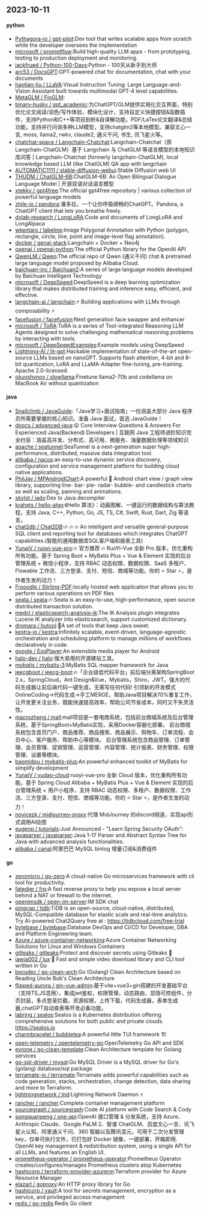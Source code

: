 ## 2023-10-11

#### python
* [Pythagora-io / gpt-pilot](https://github.com/Pythagora-io/gpt-pilot):Dev tool that writes scalable apps from scratch while the developer oversees the implementation
* [microsoft / promptflow](https://github.com/microsoft/promptflow):Build high-quality LLM apps - from prototyping, testing to production deployment and monitoring.
* [jackfrued / Python-100-Days](https://github.com/jackfrued/Python-100-Days):Python - 100天从新手到大师
* [arc53 / DocsGPT](https://github.com/arc53/DocsGPT):GPT-powered chat for documentation, chat with your documents
* [haotian-liu / LLaVA](https://github.com/haotian-liu/LLaVA):Visual Instruction Tuning: Large Language-and-Vision Assistant built towards multimodal GPT-4 level capabilities.
* [MetaGLM / FinGLM](https://github.com/MetaGLM/FinGLM):
* [binary-husky / gpt_academic](https://github.com/binary-husky/gpt_academic):为ChatGPT/GLM提供实用化交互界面，特别优化论文阅读/润色/写作体验，模块化设计，支持自定义快捷按钮&函数插件，支持Python和C++等项目剖析&自译解功能，PDF/LaTex论文翻译&总结功能，支持并行问询多种LLM模型，支持chatglm2等本地模型。兼容文心一言, moss, llama2, rwkv, claude2, 通义千问, 书生, 讯飞星火等。
* [chatchat-space / Langchain-Chatchat](https://github.com/chatchat-space/Langchain-Chatchat):Langchain-Chatchat（原Langchain-ChatGLM）基于 Langchain 与 ChatGLM 等语言模型的本地知识库问答 | Langchain-Chatchat (formerly langchain-ChatGLM), local knowledge based LLM (like ChatGLM) QA app with langchain
* [AUTOMATIC1111 / stable-diffusion-webui](https://github.com/AUTOMATIC1111/stable-diffusion-webui):Stable Diffusion web UI
* [THUDM / ChatGLM-6B](https://github.com/THUDM/ChatGLM-6B):ChatGLM-6B: An Open Bilingual Dialogue Language Model | 开源双语对话语言模型
* [xtekky / gpt4free](https://github.com/xtekky/gpt4free):The official gpt4free repository | various collection of powerful language models
* [zhile-io / pandora](https://github.com/zhile-io/pandora):潘多拉，一个让你呼吸顺畅的ChatGPT。Pandora, a ChatGPT client that lets you breathe freely.
* [dvlab-research / LongLoRA](https://github.com/dvlab-research/LongLoRA):Code and documents of LongLoRA and LongAlpaca
* [wkentaro / labelme](https://github.com/wkentaro/labelme):Image Polygonal Annotation with Python (polygon, rectangle, circle, line, point and image-level flag annotation).
* [docker / genai-stack](https://github.com/docker/genai-stack):Langchain + Docker + Neo4j
* [openai / openai-python](https://github.com/openai/openai-python):The official Python library for the OpenAI API
* [QwenLM / Qwen](https://github.com/QwenLM/Qwen):The official repo of Qwen (通义千问) chat & pretrained large language model proposed by Alibaba Cloud.
* [baichuan-inc / Baichuan2](https://github.com/baichuan-inc/Baichuan2):A series of large language models developed by Baichuan Intelligent Technology
* [microsoft / DeepSpeed](https://github.com/microsoft/DeepSpeed):DeepSpeed is a deep learning optimization library that makes distributed training and inference easy, efficient, and effective.
* [langchain-ai / langchain](https://github.com/langchain-ai/langchain):⚡ Building applications with LLMs through composability ⚡
* [facefusion / facefusion](https://github.com/facefusion/facefusion):Next generation face swapper and enhancer
* [microsoft / ToRA](https://github.com/microsoft/ToRA):ToRA is a series of Tool-integrated Reasoning LLM Agents designed to solve challenging mathematical reasoning problems by interacting with tools.
* [microsoft / DeepSpeedExamples](https://github.com/microsoft/DeepSpeedExamples):Example models using DeepSpeed
* [Lightning-AI / lit-gpt](https://github.com/Lightning-AI/lit-gpt):Hackable implementation of state-of-the-art open-source LLMs based on nanoGPT. Supports flash attention, 4-bit and 8-bit quantization, LoRA and LLaMA-Adapter fine-tuning, pre-training. Apache 2.0-licensed.
* [okuvshynov / slowllama](https://github.com/okuvshynov/slowllama):Finetune llama2-70b and codellama on MacBook Air without quantization

#### java
* [Snailclimb / JavaGuide](https://github.com/Snailclimb/JavaGuide):「Java学习+面试指南」一份涵盖大部分 Java 程序员所需要掌握的核心知识。准备 Java 面试，首选 JavaGuide！
* [doocs / advanced-java](https://github.com/doocs/advanced-java):😮 Core Interview Questions & Answers For Experienced Java(Backend) Developers | 互联网 Java 工程师进阶知识完全扫盲：涵盖高并发、分布式、高可用、微服务、海量数据处理等领域知识
* [apache / seatunnel](https://github.com/apache/seatunnel):SeaTunnel is a next-generation super high-performance, distributed, massive data integration tool.
* [alibaba / nacos](https://github.com/alibaba/nacos):an easy-to-use dynamic service discovery, configuration and service management platform for building cloud native applications.
* [PhilJay / MPAndroidChart](https://github.com/PhilJay/MPAndroidChart):A powerful 🚀 Android chart view / graph view library, supporting line- bar- pie- radar- bubble- and candlestick charts as well as scaling, panning and animations.
* [skylot / jadx](https://github.com/skylot/jadx):Dex to Java decompiler
* [krahets / hello-algo](https://github.com/krahets/hello-algo):《Hello 算法》：动画图解、一键运行的数据结构与算法教程，支持 Java, C++, Python, Go, JS, TS, C#, Swift, Rust, Dart, Zig 等语言。
* [chat2db / Chat2DB](https://github.com/chat2db/Chat2DB):🔥 🔥 🔥 An intelligent and versatile general-purpose SQL client and reporting tool for databases which integrates ChatGPT capabilities.(智能的通用数据库SQL客户端和报表工具)
* [YunaiV / ruoyi-vue-pro](https://github.com/YunaiV/ruoyi-vue-pro):🔥 官方推荐 🔥 RuoYi-Vue 全新 Pro 版本，优化重构所有功能。基于 Spring Boot + MyBatis Plus + Vue & Element 实现的后台管理系统 + 微信小程序，支持 RBAC 动态权限、数据权限、SaaS 多租户、Flowable 工作流、三方登录、支付、短信、商城等功能。你的 ⭐️ Star ⭐️，是作者生发的动力！
* [Frooodle / Stirling-PDF](https://github.com/Frooodle/Stirling-PDF):locally hosted web application that allows you to perform various operations on PDF files
* [seata / seata](https://github.com/seata/seata):🔥 Seata is an easy-to-use, high-performance, open source distributed transaction solution.
* [medcl / elasticsearch-analysis-ik](https://github.com/medcl/elasticsearch-analysis-ik):The IK Analysis plugin integrates Lucene IK analyzer into elasticsearch, support customized dictionary.
* [dromara / hutool](https://github.com/dromara/hutool):🍬A set of tools that keep Java sweet.
* [kestra-io / kestra](https://github.com/kestra-io/kestra):Infinitely scalable, event-driven, language-agnostic orchestration and scheduling platform to manage millions of workflows declaratively in code.
* [google / ExoPlayer](https://github.com/google/ExoPlayer):An extensible media player for Android
* [halo-dev / halo](https://github.com/halo-dev/halo):强大易用的开源建站工具。
* [mybatis / mybatis-3](https://github.com/mybatis/mybatis-3):MyBatis SQL mapper framework for Java
* [jeecgboot / jeecg-boot](https://github.com/jeecgboot/jeecg-boot):🔥「企业级低代码平台」前后端分离架构SpringBoot 2.x，SpringCloud，Ant Design&Vue，Mybatis，Shiro，JWT。强大的代码生成器让前后端代码一键生成，无需写任何代码! 引领新的开发模式OnlineCoding->代码生成->手工MERGE，帮助Java项目解决70%重复工作，让开发更关注业务，既能快速提高效率，帮助公司节省成本，同时又不失灵活性。
* [macrozheng / mall](https://github.com/macrozheng/mall):mall项目是一套电商系统，包括前台商城系统及后台管理系统，基于SpringBoot+MyBatis实现，采用Docker容器化部署。 前台商城系统包含首页门户、商品推荐、商品搜索、商品展示、购物车、订单流程、会员中心、客户服务、帮助中心等模块。 后台管理系统包含商品管理、订单管理、会员管理、促销管理、运营管理、内容管理、统计报表、财务管理、权限管理、设置等模块。
* [baomidou / mybatis-plus](https://github.com/baomidou/mybatis-plus):An powerful enhanced toolkit of MyBatis for simplify development
* [YunaiV / yudao-cloud](https://github.com/YunaiV/yudao-cloud):ruoyi-vue-pro 全新 Cloud 版本，优化重构所有功能。基于 Spring Cloud Alibaba + MyBatis Plus + Vue & Element 实现的后台管理系统 + 用户小程序，支持 RBAC 动态权限、多租户、数据权限、工作流、三方登录、支付、短信、商城等功能。你的 ⭐️ Star ⭐️，是作者生发的动力！
* [novicezk / midjourney-proxy](https://github.com/novicezk/midjourney-proxy):代理 MidJourney 的discord频道，实现api形式调用AI绘图
* [eugenp / tutorials](https://github.com/eugenp/tutorials):Just Announced - "Learn Spring Security OAuth":
* [javaparser / javaparser](https://github.com/javaparser/javaparser):Java 1-17 Parser and Abstract Syntax Tree for Java with advanced analysis functionalities.
* [alibaba / canal](https://github.com/alibaba/canal):阿里巴巴 MySQL binlog 增量订阅&消费组件

#### go
* [zeromicro / go-zero](https://github.com/zeromicro/go-zero):A cloud-native Go microservices framework with cli tool for productivity.
* [fatedier / frp](https://github.com/fatedier/frp):A fast reverse proxy to help you expose a local server behind a NAT or firewall to the internet.
* [openimsdk / open-im-server](https://github.com/openimsdk/open-im-server):IM SDK chat
* [pingcap / tidb](https://github.com/pingcap/tidb):TiDB is an open-source, cloud-native, distributed, MySQL-Compatible database for elastic scale and real-time analytics. Try AI-powered Chat2Query free at : https://tidbcloud.com/free-trial
* [bytebase / bytebase](https://github.com/bytebase/bytebase):Database DevOps and CI/CD for Developer, DBA and Platform Engineering team.
* [Azure / azure-container-networking](https://github.com/Azure/azure-container-networking):Azure Container Networking Solutions for Linux and Windows Containers
* [gitleaks / gitleaks](https://github.com/gitleaks/gitleaks):Protect and discover secrets using Gitleaks 🔑
* [iawia002 / lux](https://github.com/iawia002/lux):👾 Fast and simple video download library and CLI tool written in Go
* [bxcodec / go-clean-arch](https://github.com/bxcodec/go-clean-arch):Go (Golang) Clean Architecture based on Reading Uncle Bob's Clean Architecture
* [flipped-aurora / gin-vue-admin](https://github.com/flipped-aurora/gin-vue-admin):基于vite+vue3+gin搭建的开发基础平台（支持TS,JS混用），集成jwt鉴权，权限管理，动态路由，显隐可控组件，分页封装，多点登录拦截，资源权限，上传下载，代码生成器，表单生成器,chatGPT自动查表等开发必备功能。
* [labring / sealos](https://github.com/labring/sealos):Sealos is a Kubernetes distribution offering comprehensive solutions for both public and private clouds. https://sealos.io
* [charmbracelet / bubbletea](https://github.com/charmbracelet/bubbletea):A powerful little TUI framework 🏗
* [open-telemetry / opentelemetry-go](https://github.com/open-telemetry/opentelemetry-go):OpenTelemetry Go API and SDK
* [evrone / go-clean-template](https://github.com/evrone/go-clean-template):Clean Architecture template for Golang services
* [go-sql-driver / mysql](https://github.com/go-sql-driver/mysql):Go MySQL Driver is a MySQL driver for Go's (golang) database/sql package
* [terramate-io / terramate](https://github.com/terramate-io/terramate):Terramate adds powerful capabilities such as code generation, stacks, orchestration, change detection, data sharing and more to Terraform.
* [lightningnetwork / lnd](https://github.com/lightningnetwork/lnd):Lightning Network Daemon ⚡️
* [rancher / rancher](https://github.com/rancher/rancher):Complete container management platform
* [sourcegraph / sourcegraph](https://github.com/sourcegraph/sourcegraph):Code AI platform with Code Search & Cody
* [songquanpeng / one-api](https://github.com/songquanpeng/one-api):OpenAI 接口管理 & 分发系统，支持 Azure、Anthropic Claude、Google PaLM 2、智谱 ChatGLM、百度文心一言、讯飞星火认知、阿里通义千问、360 智脑以及腾讯混元，可用于二次分发管理 key，仅单可执行文件，已打包好 Docker 镜像，一键部署，开箱即用. OpenAI key management & redistribution system, using a single API for all LLMs, and features an English UI.
* [prometheus-operator / prometheus-operator](https://github.com/prometheus-operator/prometheus-operator):Prometheus Operator creates/configures/manages Prometheus clusters atop Kubernetes
* [hashicorp / terraform-provider-azurerm](https://github.com/hashicorp/terraform-provider-azurerm):Terraform provider for Azure Resource Manager
* [elazarl / goproxy](https://github.com/elazarl/goproxy):An HTTP proxy library for Go
* [hashicorp / vault](https://github.com/hashicorp/vault):A tool for secrets management, encryption as a service, and privileged access management
* [redis / go-redis](https://github.com/redis/go-redis):Redis Go client
